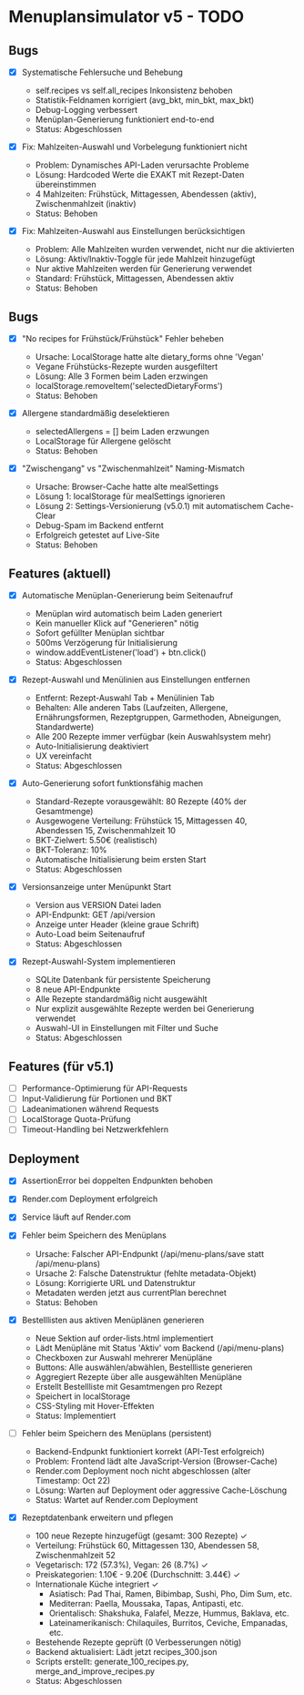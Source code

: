# Menuplansimulator v5 - TODO

## Bugs

- [x] Systematische Fehlersuche und Behebung
  - self.recipes vs self.all_recipes Inkonsistenz behoben
  - Statistik-Feldnamen korrigiert (avg_bkt, min_bkt, max_bkt)
  - Debug-Logging verbessert
  - Menüplan-Generierung funktioniert end-to-end
  - Status: Abgeschlossen

- [x] Fix: Mahlzeiten-Auswahl und Vorbelegung funktioniert nicht
  - Problem: Dynamisches API-Laden verursachte Probleme
  - Lösung: Hardcoded Werte die EXAKT mit Rezept-Daten übereinstimmen
  - 4 Mahlzeiten: Frühstück, Mittagessen, Abendessen (aktiv), Zwischenmahlzeit (inaktiv)
  - Status: Behoben

- [x] Fix: Mahlzeiten-Auswahl aus Einstellungen berücksichtigen
  - Problem: Alle Mahlzeiten wurden verwendet, nicht nur die aktivierten
  - Lösung: Aktiv/Inaktiv-Toggle für jede Mahlzeit hinzugefügt
  - Nur aktive Mahlzeiten werden für Generierung verwendet
  - Standard: Frühstück, Mittagessen, Abendessen aktiv
  - Status: Behoben

## Bugs

- [x] "No recipes for Frühstück/Frühstück" Fehler beheben
  - Ursache: LocalStorage hatte alte dietary_forms ohne 'Vegan'
  - Vegane Frühstücks-Rezepte wurden ausgefiltert
  - Lösung: Alle 3 Formen beim Laden erzwingen
  - localStorage.removeItem('selectedDietaryForms')
  - Status: Behoben

- [x] Allergene standardmäßig deselektieren
  - selectedAllergens = [] beim Laden erzwungen
  - LocalStorage für Allergene gelöscht
  - Status: Behoben

- [x] "Zwischengang" vs "Zwischenmahlzeit" Naming-Mismatch
  - Ursache: Browser-Cache hatte alte mealSettings
  - Lösung 1: localStorage für mealSettings ignorieren
  - Lösung 2: Settings-Versionierung (v5.0.1) mit automatischem Cache-Clear
  - Debug-Spam im Backend entfernt
  - Erfolgreich getestet auf Live-Site
  - Status: Behoben

## Features (aktuell)

- [x] Automatische Menüplan-Generierung beim Seitenaufruf
  - Menüplan wird automatisch beim Laden generiert
  - Kein manueller Klick auf "Generieren" nötig
  - Sofort gefüllter Menüplan sichtbar
  - 500ms Verzögerung für Initialisierung
  - window.addEventListener('load') + btn.click()
  - Status: Abgeschlossen

- [x] Rezept-Auswahl und Menülinien aus Einstellungen entfernen
  - Entfernt: Rezept-Auswahl Tab + Menülinien Tab
  - Behalten: Alle anderen Tabs (Laufzeiten, Allergene, Ernährungsformen, Rezeptgruppen, Garmethoden, Abneigungen, Standardwerte)
  - Alle 200 Rezepte immer verfügbar (kein Auswahlsystem mehr)
  - Auto-Initialisierung deaktiviert
  - UX vereinfacht
  - Status: Abgeschlossen

- [x] Auto-Generierung sofort funktionsfähig machen
  - Standard-Rezepte vorausgewählt: 80 Rezepte (40% der Gesamtmenge)
  - Ausgewogene Verteilung: Frühstück 15, Mittagessen 40, Abendessen 15, Zwischenmahlzeit 10
  - BKT-Zielwert: 5.50€ (realistisch)
  - BKT-Toleranz: 10%
  - Automatische Initialisierung beim ersten Start
  - Status: Abgeschlossen

- [x] Versionsanzeige unter Menüpunkt Start
  - Version aus VERSION Datei laden
  - API-Endpunkt: GET /api/version
  - Anzeige unter Header (kleine graue Schrift)
  - Auto-Load beim Seitenaufruf
  - Status: Abgeschlossen

- [x] Rezept-Auswahl-System implementieren
  - SQLite Datenbank für persistente Speicherung
  - 8 neue API-Endpunkte
  - Alle Rezepte standardmäßig nicht ausgewählt
  - Nur explizit ausgewählte Rezepte werden bei Generierung verwendet
  - Auswahl-UI in Einstellungen mit Filter und Suche
  - Status: Abgeschlossen

## Features (für v5.1)

- [ ] Performance-Optimierung für API-Requests
- [ ] Input-Validierung für Portionen und BKT
- [ ] Ladeanimationen während Requests
- [ ] LocalStorage Quota-Prüfung
- [ ] Timeout-Handling bei Netzwerkfehlern

## Deployment

- [x] AssertionError bei doppelten Endpunkten behoben
- [x] Render.com Deployment erfolgreich
- [x] Service läuft auf Render.com



- [x] Fehler beim Speichern des Menüplans
  - Ursache: Falscher API-Endpunkt (/api/menu-plans/save statt /api/menu-plans)
  - Ursache 2: Falsche Datenstruktur (fehlte metadata-Objekt)
  - Lösung: Korrigierte URL und Datenstruktur
  - Metadaten werden jetzt aus currentPlan berechnet
  - Status: Behoben



- [x] Bestelllisten aus aktiven Menüplänen generieren
  - Neue Sektion auf order-lists.html implementiert
  - Lädt Menüpläne mit Status 'Aktiv' vom Backend (/api/menu-plans)
  - Checkboxen zur Auswahl mehrerer Menüpläne
  - Buttons: Alle auswählen/abwählen, Bestellliste generieren
  - Aggregiert Rezepte über alle ausgewählten Menüpläne
  - Erstellt Bestellliste mit Gesamtmengen pro Rezept
  - Speichert in localStorage
  - CSS-Styling mit Hover-Effekten
  - Status: Implementiert



- [ ] Fehler beim Speichern des Menüplans (persistent)
  - Backend-Endpunkt funktioniert korrekt (API-Test erfolgreich)
  - Problem: Frontend lädt alte JavaScript-Version (Browser-Cache)
  - Render.com Deployment noch nicht abgeschlossen (alter Timestamp: Oct 22)
  - Lösung: Warten auf Deployment oder aggressive Cache-Löschung
  - Status: Wartet auf Render.com Deployment



- [x] Rezeptdatenbank erweitern und pflegen
  - 100 neue Rezepte hinzugefügt (gesamt: 300 Rezepte) ✓
  - Verteilung: Frühstück 60, Mittagessen 130, Abendessen 58, Zwischenmahlzeit 52
  - Vegetarisch: 172 (57.3%), Vegan: 26 (8.7%) ✓
  - Preiskategorien: 1.10€ - 9.20€ (Durchschnitt: 3.44€) ✓
  - Internationale Küche integriert ✓
    * Asiatisch: Pad Thai, Ramen, Bibimbap, Sushi, Pho, Dim Sum, etc.
    * Mediterran: Paella, Moussaka, Tapas, Antipasti, etc.
    * Orientalisch: Shakshuka, Falafel, Mezze, Hummus, Baklava, etc.
    * Lateinamerikanisch: Chilaquiles, Burritos, Ceviche, Empanadas, etc.
  - Bestehende Rezepte geprüft (0 Verbesserungen nötig)
  - Backend aktualisiert: Lädt jetzt recipes_300.json
  - Scripts erstellt: generate_100_recipes.py, merge_and_improve_recipes.py
  - Status: Abgeschlossen

